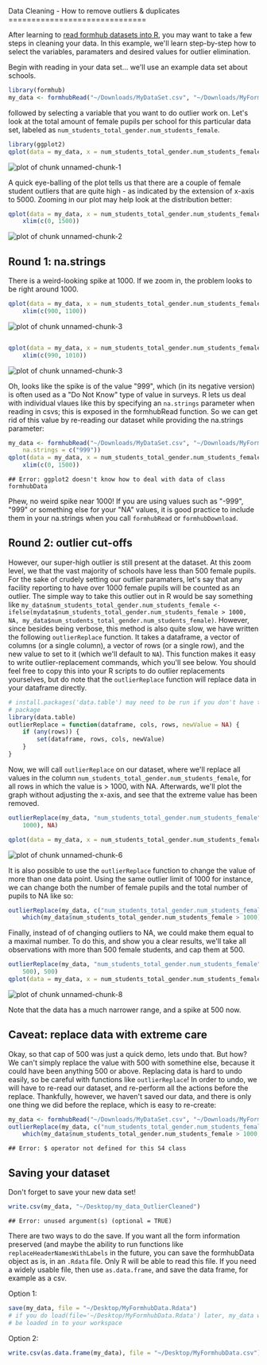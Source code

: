 <link href="http://kevinburke.bitbucket.org/markdowncss/markdown.css" rel="stylesheet"></link>
Data Cleaning - How to remove outliers & duplicates
==============================
  
After learning to [read formhub datasets into R](http://modilabs.github.com/formhub.R/demo/Basics_of_formhub.R.html), you may want to take a few steps in cleaning your data. In this example, we'll learn step-by-step how to select the variables, paramaters and desired values for outlier elimination. 

Begin with reading in your data set... we'll use an example data set about schools.
  

```r
library(formhub)
my_data <- formhubRead("~/Downloads/MyDataSet.csv", "~/Downloads/MyForm.json")
```


followed by selecting a variable that you want to do outlier work on. Let's look at the total amount of female pupils per school for this particular data set, labeled as `num_students_total_gender.num_students_female`.  


```r
library(ggplot2)
qplot(data = my_data, x = num_students_total_gender.num_students_female) + ylab("Number of Schools")
```

![plot of chunk unnamed-chunk-1](figure/unnamed-chunk-1.png) 


A quick eye-balling of the plot tells us that there are a couple of female student outliers that are quite high - as indicated by the extension of x-axis to 5000. Zooming in our plot may help look at the distribution better:   


```r
qplot(data = my_data, x = num_students_total_gender.num_students_female) + ylab("Number of Schools") + 
    xlim(c(0, 1500))
```

![plot of chunk unnamed-chunk-2](figure/unnamed-chunk-2.png) 


Round 1: na.strings
----------------
There is a weird-looking spike at 1000. If we zoom in, the problem looks to be right around 1000.

```r
qplot(data = my_data, x = num_students_total_gender.num_students_female) + ylab("Number of Schools") + 
    xlim(c(900, 1100))
```

![plot of chunk unnamed-chunk-3](figure/unnamed-chunk-31.png) 

```r

qplot(data = my_data, x = num_students_total_gender.num_students_female) + ylab("Number of Schools") + 
    xlim(c(990, 1010))
```

![plot of chunk unnamed-chunk-3](figure/unnamed-chunk-32.png) 


Oh, looks like the spike is of the value "999", which (in its negative version) is often used as a "Do Not Know" type of value in surveys. R lets us deal with individual vlaues like this by specifying an `na.strings` parameter when reading in csvs; this is exposed in the formhubRead function. So we can get rid of this value by re-reading our dataset while providing the na.strings parameter:

```r
my_data <- formhubRead("~/Downloads/MyDataSet.csv", "~/Downloads/MyForm.json", 
    na.strings = c("999"))
qplot(data = my_data, x = num_students_total_gender.num_students_female) + ylab("Number of Schools") + 
    xlim(c(0, 1500))
```

```
## Error: ggplot2 doesn't know how to deal with data of class formhubData
```

Phew, no weird spike near 1000! If you are using values such as "-999", "999" or something else for your "NA" values, it is good practice to include them in your na.strings when you call `formhubRead` or `formhubDownload`.

Round 2: outlier cut-offs
----------------
However, our super-high outlier is still present at the dataset. At this zoom level, we that the vast majority of schools have less than 500 female pupils. For the sake of crudely setting our outlier paramaters, let's say that any facility reporting to have over 1000 female pupils will be counted as an outlier. The simple way to take this outlier out in R would be say something like `my_data$num_students_total_gender.num_students_female <- ifelse(mydata$num_students_total_gender.num_students_female > 1000, NA, my_data$num_students_total_gender.num_students_female)`. However, since besides being verbose, this method is also quite slow, we have written the following `outlierReplace` function. It takes a dataframe, a vector of columns (or a single column), a vector of rows (or a single row), and the new value to set to it (which we'll default to `NA`). This function makes it easy to write outlier-replacement commands, which you'll see below. You should feel free to copy this into your R scripts to do outlier replacements yourselves, but do note that the `outlierReplace` function will replace data in your dataframe directly.



```r
# install.packages('data.table') may need to be run if you don't have the
# package
library(data.table)
outlierReplace = function(dataframe, cols, rows, newValue = NA) {
    if (any(rows)) {
        set(dataframe, rows, cols, newValue)
    }
}
```


Now, we will call `outlierReplace` on our dataset, where we'll replace all values in the column `num_students_total_gender.num_students_female`, for all rows in which the value is > 1000, with NA. Afterwards, we'll plot the graph without adjusting the x-axis, and see that the extreme value has been removed.

```r
outlierReplace(my_data, "num_students_total_gender.num_students_female", which(my_data$num_students_total_gender.num_students_female > 
    1000), NA)

qplot(data = my_data, x = num_students_total_gender.num_students_female) + ylab("Number of Schools")
```

![plot of chunk unnamed-chunk-6](figure/unnamed-chunk-6.png) 


It is also possible to use the `outlierReplace` function to change the value of more than one data point. Using the same outlier limit of 1000 for instance, we can change both the number of female pupils and the total number of pupils to NA like so:


```r
outlierReplace(my_data, c("num_students_total_gender.num_students_female", "num_students_total_gender.num_students_total"), 
    which(my_data$num_students_total_gender.num_students_female > 1000), NA)
```


Finally, instead of of changing outliers to NA, we could make them equal to a maximal number. To do this, and show you a clear results, we'll take all observations with more than 500 female students, and cap them at 500.


```r
outlierReplace(my_data, "num_students_total_gender.num_students_female", which(my_data$num_students_total_gender.num_students_female > 
    500), 500)
qplot(data = my_data, x = num_students_total_gender.num_students_female) + ylab("Number of Schools")
```

![plot of chunk unnamed-chunk-8](figure/unnamed-chunk-8.png) 

Note that the data has a much narrower range, and a spike at 500 now.


Caveat: replace data with extreme care
--------------------------------------

Okay, so that cap of 500 was just a quick demo, lets undo that. But how? We can't simply replace the value with 500 with somethine else, because it could have been anything 500 or above. Replacing data is hard to undo easily, so be  careful with functions like `outlierReplace`! In order to undo, we will have to re-read our dataset, and re-perform all the actions before the replace. Thankfully, however, we haven't saved our data, and there is only one thing we did before the replace, which is easy to re-create:


```r
my_data <- formhubRead("~/Downloads/MyDataSet.csv", "~/Downloads/MyForm.json")
outlierReplace(my_data, c("num_students_total_gender.num_students_female", "num_students_total_gender.num_students_total"), 
    which(my_data$num_students_total_gender.num_students_female > 1000, NA))
```

```
## Error: $ operator not defined for this S4 class
```



Saving your dataset
-----------------------
Don't forget to save your new data set!


```r
write.csv(my_data, "~/Desktop/my_data_OutlierCleaned")
```

```
## Error: unused argument(s) (optional = TRUE)
```


There are two ways to do the save. If you want all the form information preserved (and maybe the ability to run functions like `replaceHeaderNamesWithLabels` in the future, you can save the formhubData object as is, in an `.Rdata` file. Only R will be able to read this file. If you need a widely usable file, then use `as.data.frame`, and save the data frame, for example as a csv.

Option 1:

```r
save(my_data, file = "~/Desktop/MyFormhubData.Rdata")
# if you do load(file='~/Desktop/MyFormhubData.Rdata') later, my_data will
# be loaded in to your workspace
```


Option 2:

```r
write.csv(as.data.frame(my_data), file = "~/Desktop/MyFormhubData.csv")
```

